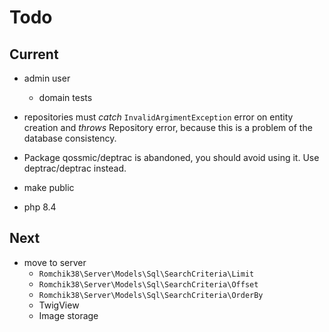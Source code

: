 # Todo

## Current

- admin user
  - domain tests
  
- repositories must *catch* `InvalidArgimentException` error on entity creation and *throws* Repository error, because this is a problem of the database consistency.

- Package qossmic/deptrac is abandoned, you should avoid using it. Use deptrac/deptrac instead.

- make public
- php 8.4

## Next

- move to server
  - `Romchik38\Server\Models\Sql\SearchCriteria\Limit`
  - `Romchik38\Server\Models\Sql\SearchCriteria\Offset`
  - `Romchik38\Server\Models\Sql\SearchCriteria\OrderBy`
  - TwigView
  - Image storage
  